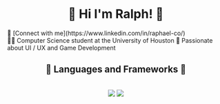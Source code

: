 <h1 align="center">👋 Hi I'm Ralph! 👋</h1>
    🔗 [Connect with me](https://www.linkedin.com/in/raphael-co/)
<div class = "left-aligned">
    👨‍💻 Computer Science student at the University of Houston
    💭 Passionate about UI / UX and Game Development
</div>

<h2 align="center">💫 Languages and Frameworks 💫</h2>
<br/>
<div align="center">
    <img src="https://skillicons.dev/icons?i=react,cpp,html,css,vscode,github,figma,git" />
    <img src="https://skillicons.dev/icons?i=nodejs,python,javascript,typescript" /><br>
</div>

